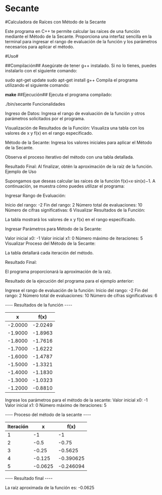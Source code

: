 # Secante

#Calculadora de Raíces con Método de la Secante

Este programa en C++ te permite calcular las raíces de una función mediante el Método de la Secante. Proporciona una interfaz sencilla en la terminal para ingresar el rango de evaluación de la función y los parámetros necesarios para aplicar el método.

#Uso#

##Compilación##
Asegúrate de tener g++ instalado. Si no lo tienes, puedes instalarlo con el siguiente comando:

sudo apt-get update
sudo apt-get install g++
Compila el programa utilizando el siguiente comando:

**make**
##Ejecución##
Ejecuta el programa compilado:

./bin/secante
Funcionalidades

Ingreso de Datos: Ingresa el rango de evaluación de la función y otros parámetros solicitados por el programa.

Visualización de Resultados de la Función: Visualiza una tabla con los valores de x y f(x) en el rango especificado.

Método de la Secante: Ingresa los valores iniciales para aplicar el Método de la Secante.

Observa el proceso iterativo del método con una tabla detallada.

Resultado Final: Al finalizar, obtén la aproximación de la raíz de la función.
Ejemplo de Uso

Supongamos que deseas calcular las raíces de la función f(x)=x⋅sin(x)−1. A continuación, se muestra cómo puedes utilizar el programa:

Ingresar Rango de Evaluación:

Inicio del rango: -2
Fin del rango: 2
Número total de evaluaciones: 10
Número de cifras significativas: 6
Visualizar Resultados de la Función:

La tabla mostrará los valores de x y f(x) en el rango especificado.

Ingresar Parámetros para Método de la Secante:

Valor inicial x0: -1
Valor inicial x1: 0
Número máximo de iteraciones: 5
Visualizar Proceso del Método de la Secante:

La tabla detallará cada iteración del método.

Resultado Final:

El programa proporcionará la aproximación de la raíz.

Resultado de la ejecución del programa para el ejemplo anterior:

Ingrese el rango de evaluación de la función:
Inicio del rango: -2
Fin del rango: 2
Número total de evaluaciones: 10
Número de cifras significativas: 6

---- Resultados de la función ----

x | f(x)
---|---
-2.0000 | -2.0249
-1.9000 | -1.8963
-1.8000 | -1.7616
-1.7000 | -1.6222
-1.6000 | -1.4787
-1.5000 | -1.3321
-1.4000 | -1.1830
-1.3000 | -1.0323
-1.2000 | -0.8810

Ingrese los parámetros para el método de la secante:
Valor inicial x0: -1
Valor inicial x1: 0
Número máximo de iteraciones: 5

---- Proceso del método de la secante ----

Iteración | x | f(x)
---|---|---|
1 | -1 | -1
2 | -0.5 | -0.75
3 | -0.25 | -0.5625
4 | -0.125 | -0.390625
5 | -0.0625 | -0.246094

---- Resultado final ----

La raíz aproximada de la función es: -0.0625
